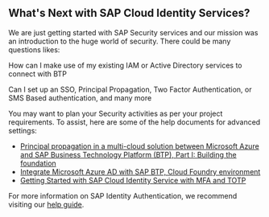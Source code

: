 ## What's Next with SAP Cloud Identity Services? 

We are just getting started with SAP Security services and our mission was an introduction to the huge world of security. There could be many questions likes: 

How can I make use of my existing IAM or Active Directory services to connect with BTP 

Can I set up an SSO, Principal Propagation, Two Factor Authentication, or SMS Based authentication, and many more  

You may want to plan your Security activities as per your project requirements. To assist, here are some of the help documents for advanced settings: 

- [Principal propagation in a multi-cloud solution between Microsoft Azure and SAP Business Technology Platform (BTP), Part I: Building the foundation](https://blogs.sap.com/2020/07/17/principal-propagation-in-a-multi-cloud-solution-between-microsoft-azure-and-sap-cloud-platform-scp/) 
- [Integrate Microsoft Azure AD with SAP BTP, Cloud Foundry environment](https://developers.sap.com/tutorials/cp-azure-ad-saml.html) 
- [Getting Started with SAP Cloud Identity Service with MFA and TOTP](https://blogs.sap.com/2022/12/13/getting-started-with-sap-cloud-identity-service-with-mfa-and-totp/) 

For more information on SAP Identity Authentication, we recommend visiting our [help guide](https://help.sap.com/docs/identity-authentication/identity-authentication/openid-connect). 

